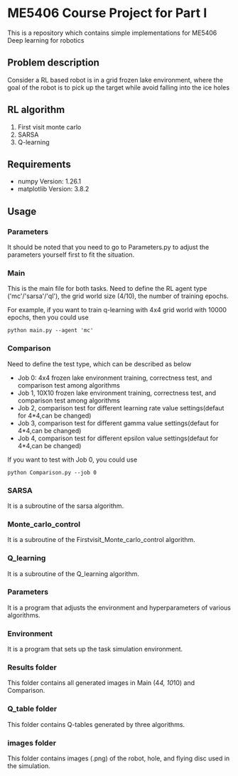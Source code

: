 # ME5406 Course Project for Part I
This is a repository which contains simple implementations for ME5406 Deep learning for robotics 

## Problem description
Consider a RL based robot is in a grid frozen lake environment, where the goal of the robot is to pick up the target while avoid falling into the ice holes


## RL algorithm
1. First visit monte carlo
2. SARSA
3. Q-learning

## Requirements
* numpy Version: 1.26.1
* matplotlib  Version: 3.8.2


## Usage
### Parameters
It should be noted that you need to go to Parameters.py to adjust the parameters yourself first to fit the situation.

### Main
This is the main file for both tasks.
Need to define the RL agent type ('mc'/'sarsa'/'ql'), the grid world size (4/10), the number of training epochs.

For example, if you want to train q-learning with 4x4 grid world with 10000 epochs, then you could use
```
python main.py --agent 'mc' 
```

### Comparison
Need to define the test type, which can be described as below
* Job 0: 4x4 frozen lake environment training, correctness test, and comparison test among algorithms
* Job 1, 10X10 frozen lake environment training, correctness test, and comparison test among algorithms
* Job 2, comparison test for different learning rate value settings(defaut for 4*4,can be changed)
* Job 3, comparison test for different gamma value settings(defaut for 4*4,can be changed)
* Job 4, comparison test for different epsilon value settings(defaut for 4*4,can be changed)

If you want to test with Job 0, you could use
```
python Comparison.py --job 0
```
### SARSA
It is a subroutine of the sarsa algorithm.

### Monte_carlo_control
It is a subroutine of the Firstvisit_Monte_carlo_control algorithm.

### Q_learning
It is a subroutine of the Q_learning algorithm.

### Parameters
It is a program that adjusts the environment and hyperparameters of various algorithms.

### Environment
It is a program that sets up the task simulation environment.

### Results folder
This folder contains all generated images in Main (4*4, 10*10) and Comparison.

### Q_table folder
This folder contains Q-tables generated by three algorithms.

### images folder
This folder contains images (.png) of the robot, hole, and flying disc used in the simulation.



